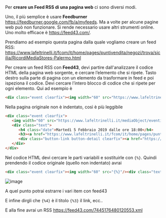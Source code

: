 
Per **creare un Feed RSS di una pagina web** ci sono diversi modi.

Uno, il più semplice è usare **Feedburner** https://feedburner.google.com/fb/a/myfeeds.
Ma a volte per alcune pagine web può non funzionare. Si rende necessario usare altri strumenti online.
Uno molto efficace è https://feed43.com/.

Prendiamo ad esempio questa pagina dalla quale vogliamo creare un feed RSS: https://www.lafeltrinelli.it/fcom/it/home/pages/puntivendita/negozi/trova/sicilia/RicordiMediaStores-Palermo.html

Per creare un feed RSS con **Feed43**, devi partire dall'analizzare il codice HTML della pagina web sorgente, e cercare l’elemento che si ripete. Tasto destro sulla parte di pagina con un elemento da trasformare in feed e poi ispeziona il codice.
Devi cercare l’intero blocco di codice che si ripete per ogni elemento. Qui ad esempio è

```html
<div class="event clearfix"><img width="60" src="https://www.lafeltrinelli.it/mediaObject/eventi/2019/01/Spyrosil-Marinaio-Italiano-27624/resolutions/res-l60x10000/Spyrosil-Marinaio-Italiano-27624.jpg"/><div class="text"><h4 class="date">Martedì 5 Febbraio 2019 dalle ore 18:00</h4><h3><a href="https://www.lafeltrinelli.it/fcom/it/home/pages/puntivendita/eventi/Palermo/2019/Febbraio/Spyrosil-Marinaio-Italiano-27624.html">Spyros Il marinaio italiano</a></h3><div class="button-link button-detail clearfix"><a href="https://www.lafeltrinelli.it/fcom/it/home/pages/puntivendita/eventi/Palermo/2019/Febbraio/Spyrosil-Marinaio-Italiano-27624.html">SCOPRI</a></div></div></div>
```

Nella pagina originale non è indentato, così è più leggibile

```html
<div class="event clearfix">
   <img width="60" src="https://www.lafeltrinelli.it/mediaObject/eventi/2019/01/Spyrosil-Marinaio-Italiano-27624/resolutions/res-l60x10000/Spyrosil-Marinaio-Italiano-27624.jpg"/>
   <div class="text">
      <h4 class="date">Martedì 5 Febbraio 2019 dalle ore 18:00</h4>
      <h3><a href="https://www.lafeltrinelli.it/fcom/it/home/pages/puntivendita/eventi/Palermo/2019/Febbraio/Spyrosil-Marinaio-Italiano-27624.html">Spyros Il marinaio italiano</a></h3>
      <div class="button-link button-detail clearfix"><a href="https://www.lafeltrinelli.it/fcom/it/home/pages/puntivendita/eventi/Palermo/2019/Febbraio/Spyrosil-Marinaio-Italiano-27624.html">SCOPRI</a></div>
   </div>
</div>
```

Nel codice HTML devi cercare le parti variabili e sostituirle con `{%}`. Quindi prendendo il codice originale (quello non indentato) avrai

```html
<div class="event clearfix"><img width="60" src="{%}"/><div class="text"><h4 class="date">{%}</h4><h3><a href="{%}">{%}</a></h3><div class="button-link button-detail clearfix"><a href="{%}">SCOPRI</a></div></div></div>
```
![image](https://user-images.githubusercontent.com/30607/52532163-7401f700-2d20-11e9-9ba2-8ecca90450b2.png)

A quel punto potrai estrarre i vari item con feed43

E infine dirgli che `{%4}` è il titolo `{%3}` il link, ecc..

E alla fine avrai un RSS https://feed43.com/7445176480120553.xml
